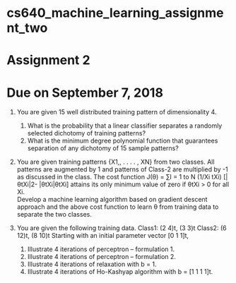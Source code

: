 # cs640_machine_learning_assignment_two

# Assignment 2
# Due on September 7, 2018
1.	You are given 15 well distributed training pattern of dimensionality 4.  
    1.	What is the probability that a linear classifier separates a randomly selected dichotomy of training patterns? 
    1.	What is the minimum degree polynomial function that guarantees separation of any dichotomy of 15 sample patterns?

1.	You are given training patterns {X1,, .  .  .  .  , XN}  from two classes. All patterns are augmented by 1 and patterns of Class-2 are multiplied by -1 as discussed in the class. 
The cost function J(θ) = ∑I = 1 to N (1/Xi tXi) [|θtXi|2-  |θtXi|θtXi] attains its only minimum value of zero if θtXi  > 0 for all Xi.  
Develop a machine learning algorithm based on gradient descent approach and the above cost function to learn θ from training data to separate the two classes. 

1.	You are given the following training data.
Class1: (2  4)t, (3  3)t 
Class2: (6 12)t, (8  10)t
	Starting with an initial parameter vector [0 1 1]t,
    1.	Illustrate 4 iterations of perceptron – formulation 1.
    1.	Illustrate 4 iterations of perceptron – formulation 2.
    1.	Illustrate 4 iterations of relaxation with b = 1.
    1.	Illustrate 4 iterations of Ho-Kashyap algorithm with b = [1 1 1 1]t. 
